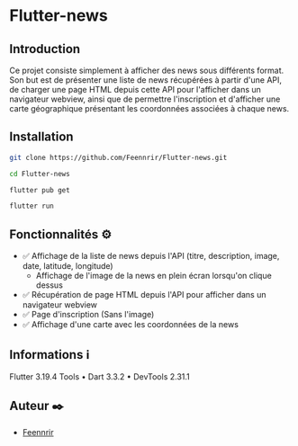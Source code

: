 # Flutter-news

## Introduction


Ce projet consiste simplement à afficher des news sous différents format. Son but est de présenter une liste de news récupérées à partir d'une API, de charger une page HTML depuis cette API pour l'afficher dans un navigateur webview, ainsi que de permettre l'inscription et d'afficher une carte géographique présentant les coordonnées associées à chaque news.


## Installation

```bash
git clone https://github.com/Feennrir/Flutter-news.git
```
```bash
cd Flutter-news
```
```bash
flutter pub get
```
```bash
flutter run
```

## Fonctionnalités :gear:

- :white_check_mark: Affichage de la liste de news depuis l'API (titre, description, image, date, latitude, longitude)
  - Affichage de l'image de la news en plein écran lorsqu'on clique dessus
- :white_check_mark: Récupération de page HTML depuis l'API pour afficher dans un navigateur webview
- :white_check_mark: Page d'inscription (Sans l'image)
- :white_check_mark: Affichage d'une carte avec les coordonnées de la news



## Informations :information_source:

Flutter 3.19.4
Tools • Dart 3.3.2 • DevTools 2.31.1


## Auteur :black_nib:

- [Feennrir](https://github.com/Feennrir)
